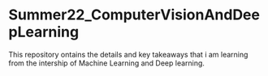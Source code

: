 # Summer22_ComputerVisionAndDeepLearning
This repository ontains the details and key takeaways that i am learning from the intership of Machine Learning and Deep learning.

